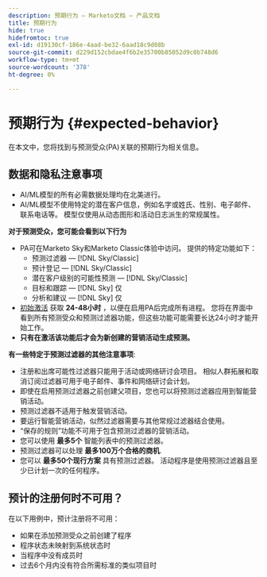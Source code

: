```yaml
---
description: 预期行为 — Marketo文档 — 产品文档
title: 预期行为
hide: true
hidefromtoc: true
exl-id: d19130cf-186e-4aad-be32-6aad18c9d08b
source-git-commit: d229d152cbdae4f6b2e35700b85052d9c0b748d6
workflow-type: tm+mt
source-wordcount: '378'
ht-degree: 0%

---
```


# 预期行为 {#expected-behavior}

在本文中，您将找到与预测受众(PA)关联的预期行为相关信息。

## 数据和隐私注意事项

* AI/ML模型的所有必需数据处理均在北美进行。
* AI/ML模型不使用特定的潜在客户信息，例如名字或姓氏、性别、电子邮件、联系电话等。 模型仅使用从动态图形和活动日志派生的常规属性。

**对于预测受众，您可能会看到以下行为**

* PA可在Marketo Sky和Marketo Classic体验中访问。 提供的特定功能如下：
   * 预测过滤器 —  [!DNL Sky/Classic]
   * 预计登记 —  [!DNL Sky/Classic]
   * 潜在客户级别的可能性预测 —  [!DNL Sky/Classic]
   * 目标和跟踪 —  [!DNL Sky] 仅
   * 分析和建议 —  [!DNL Sky] 仅
* [初始激活](/help/marketo/product-docs/marketo-sky/getting-started-with-predictive-audiences.md) 获取 **24-48小时** ，以便在启用PA后完成所有进程。 您将在界面中看到所有预测受众和预测过滤器功能，但这些功能可能需要长达24小时才能开始工作。
* **只有在激活该功能后才会为新创建的营销活动生成预测。**

**有一些特定于预测过滤器的其他注意事项**:

* 注册和出席可能性过滤器只能用于活动或网络研讨会项目。 相似人群拓展和取消订阅过滤器可用于电子邮件、事件和网络研讨会计划。
* 即使在启用预测过滤器之前创建父项目，您也可以将预测过滤器应用到智能营销活动。
* 预测过滤器不适用于触发营销活动。
* 要运行智能营销活动，似然过滤器需要与其他常规过滤器结合使用。
* “保存的规则”功能不可用于包含预测过滤器的营销活动。
* 您可以使用 **最多5个** 智能列表中的预测过滤器。
* 预测过滤器可以处理 **最多100万个合格的商机**.
* 您可以 **最多50个现行方案** 具有预测过滤器。 活动程序是使用预测过滤器且至少已计划一次的任何程序。

## 预计的注册何时不可用？

在以下用例中，预计注册将不可用：

* 如果在添加预测受众之前创建了程序
* 程序状态未映射到系统状态时
* 当程序中没有成员时
* 过去6个月内没有符合所需标准的类似项目时
